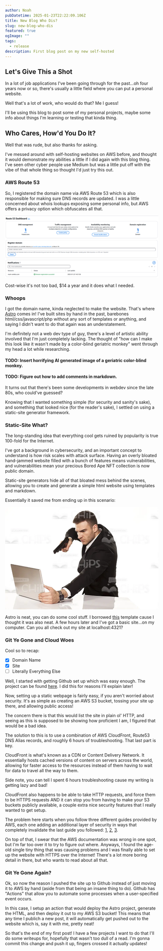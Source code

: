 ```yaml
---
author: Noah
pubDatetime: 2025-01-23T22:22:09.106Z
title: New Blog Who Dis?
slug: new-blog-who-dis
featured: true
ogImage: ""
tags:
  - release
description: First blog post on my new self-hosted
---
```


## Let's Give This a Shot

In a lot of job applications I've been going through for the past...oh four years now or so, there's usually a little field where you can put a personal website.

Well that's a lot of work, who would do that? Me I guess!

I'll be using this blog to post some of my personal projects, maybe some info about things I'm learning or testing that kinda thing.

## Who Cares, How'd You Do It?

Well that was rude, but also thanks for asking.

I've messed around with self-hosting websites on AWS before, and thought it would demonstrate my abilities a little if I did again with this blog thing. I've seen other cyber people use Medium but was a little put off with the vibe of that whole thing so thought I'd just try this out.

### AWS Route 53

So, I registered the domain name via AWS Route 53 which is also responsible for making sure DNS records are updated. I was a little concerned about whois lookups exposing some personal info, but AWS offers a privacy option which obfuscates all that.

![AWS Route 53](../../assets/images/new-blog-who-dis/Route_53.png)

Cost-wise it's not too bad, $14 a year and it does what I needed.

### Whoops

I got the domain name, kinda neglected to make the website. That's where [Astro](https://astro.build/) comes in! I've built sites by hand in the past, barebones html/css/javascript/php without any sort of templates or anything, and saying I didn't want to do that again was an understatement.

I'm definitely not a web dev type of guy, there's a level of artistic ability involved that I'm just completely lacking. The thought of "how can I make this look like it wasn't made by a color-blind geriatric monkey" went through my head a lot while researching.

#### TODO: Insert horrifying AI generated image of a geriatric color-blind monkey.

#### TODO: Figure out how to add comments in markdown.

It turns out that there's been some developments in webdev since the late 80s, who could've guessed?

Knowing that I wanted something simple (for security and sanity's sake), and something that looked nice (for the reader's sake), I settled on using a static-site generator framework.

### Static-Site What?

The long-standing idea that everything cool gets ruined by popularity is true 100-fold for the Internet.

I've got a background in cybersecurity, and an important concept to understand is how risk scales with attack surface. Having an overly bloated hand-jammed website filled with a bunch of features means vulnerabilities, and vulnerabilities mean your precious Bored Ape NFT collection is now public domain.

Static-site generators hide all of that bloated mess behind the scenes, allowing you to create and generate a simple html website using templates and markdown.

Essentially it saved me from ending up in this scenario:

![Me](../../assets/images/new-blog-who-dis/Man_Pointing_Gun_At_Computer.webp)

Astro is neat, you can do some cool stuff. I borrowed [this](https://github.com/satnaing/astro-paper) template cause I thought it was also neat. A few hours later and I've got a basic site...on my computer. Can you all check out my site at localhost:4321?

### Git Ye Gone and Cloud Woes

Cool so to recap:

- [x] Domain Name
- [x] Site
- [ ] Literally Everything Else

Well, I started with getting Github set up which was easy enough.  The project can be found [here](https://github.com/noah344/noah-rambles).  I did this for reasons I'll explain later!

Now, setting up a static webpage is fairly easy, if you aren't worried about security.  It's as simple as creating an AWS S3 bucket, tossing your site up there, and allowing public access!

The concern there is that this would list the site in plain ol' HTTP, and seeing as this is supposed to be showing how proficient I am, I figured that would be a bad idea.

The solution to this is to use a combination of AWS CloudFront, Route53 DNS Alias records, and roughly 6 hours of troubleshooting.  That last part is key.

CloudFront is what's known as a CDN or Content Delivery Network.  It essentially hosts cached versions of content on servers across the world, allowing for faster access to the resources instead of them having to wait for data to travel all the way to them.

Side note, you can tell I spent 6 hours troubleshooting cause my writing is getting lazy and bad!

CloudFront also happens to be able to take HTTP requests, and force them to be HTTPS requests AND it can stop you from having to make your S3 buckets publicly available, a couple extra nice security features that I really wanted to get setup.

The problem here starts when you follow three different guides provided by AWS, each one adding an additional layer of security in ways that completely invalidate the last guide you followed:  [1](https://docs.aws.amazon.com/AmazonS3/latest/userguide/HostingWebsiteOnS3Setup.html), [2](https://docs.aws.amazon.com/AmazonS3/latest/userguide/website-hosting-custom-domain-walkthrough.html), [3](https://docs.aws.amazon.com/Route53/latest/DeveloperGuide/getting-started-cloudfront-overview.html).

On top of that, I swear that the AWS documentation was wrong in one spot, but I'm far too over it to try to figure out where.  Anyways, I found the age-old single tiny thing that was causing problems and I was finally able to set up the website with HTTPS over the Internet!  There's a lot more boring detail in there, but who wants to read about all that.

### Git Ye Gone Again?

Ok, so now the reason I pushed the site up to Github instead of just moving it to AWS by hand (aside from that being an insane thing to do).  Github has "Actions" that allow you to automate some processes when a user-specified event occurs.

In this case, I setup an action that would deploy the Astro project, generate the HTML, and then deploy it out to my AWS S3 bucket!  This means that any time I publich a new post, it will automatically get pushed out to the website which is, say it with me, pretty neat!

So that's the end of my first post!  I have a few projects I want to do that I'll do some writeups for, hopefully that wasn't too dull of a read.  I'm gonna commit this change and push it up, fingers crossed it actually updates!